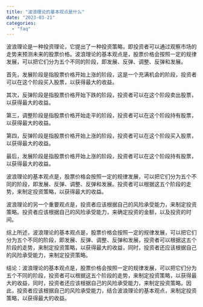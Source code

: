 ```yaml
---
title: "波浪理论的基本观点是什么"
date: "2023-03-21"
categories: 
  - "faq"
---
```


波浪理论是一种投资理论，它提出了一种投资策略，即投资者可以通过观察市场的走势来预测未来的股票价格。波浪理论的基本观点是，股票价格会按照一定的规律发展，可以把它们分为五个不同的阶段，即发展、反弹、调整、反弹和发展。

首先，发展阶段是指股票价格开始上涨的阶段，这是一个充满机会的阶段，投资者可以在这个阶段买入股票，以获得最大的收益。

其次，反弹阶段是指股票价格开始下跌的阶段，投资者可以在这个阶段卖出股票，以获得最大的收益。

第三，调整阶段是指股票价格开始走平的阶段，投资者可以在这个阶段持有股票，以获得最大的收益。

第四，反弹阶段是指股票价格开始上涨的阶段，投资者可以在这个阶段买入股票，以获得最大的收益。

最后，发展阶段是指股票价格开始上涨的阶段，投资者可以在这个阶段持有股票，以获得最大的收益。

波浪理论的基本观点是，股票价格会按照一定的规律发展，可以把它们分为五个不同的阶段，即发展、反弹、调整、反弹和发展。投资者可以根据这五个阶段的走势，来制定投资策略，以获得最大的收益。

波浪理论的另一个重要观点是，投资者应该根据自己的风险承受能力，来制定投资策略。投资者应该根据自己的风险承受能力，来确定投资的金额，以及投资的时间。

综上所述，波浪理论的基本观点是，股票价格会按照一定的规律发展，可以把它们分为五个不同的阶段，即发展、反弹、调整、反弹和发展，投资者可以根据这五个阶段的走势，来制定投资策略，以获得最大的收益，同时，投资者还应该根据自己的风险承受能力，来制定投资策略。

结论：波浪理论的基本观点是，股票价格会按照一定的规律发展，可以把它们分为五个不同的阶段，投资者可以根据这五个阶段的走势，来制定投资策略，以获得最大的收益，同时，投资者还应该根据自己的风险承受能力，来制定投资策略。因此，投资者应该根据自己的风险承受能力，结合波浪理论的基本观点，来制定投资策略，以获得最大的收益。
